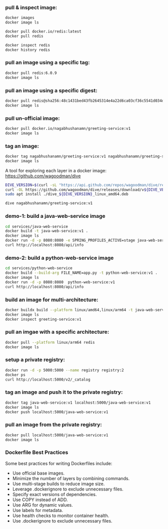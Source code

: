### pull & inspect image:

```bash
docker images
docker image ls

docker pull docker.io/redis:latest
docker pull redis

docker inspect redis
docker history redis
```

### pull an image using a specific tag:

```bash
docker pull redis:6.0.9
docker image ls
```

### pull an image using a specific digest:

```bash
docker pull redis@sha256:48c1431bed43fb2645314e4a22d6ca03cf36c5541d034de6a4f3330e7174915b
docker image ls
```

### pull un-official image:

```bash
docker pull docker.io/nagabhushanamn/greeting-service:v1
docker image ls
```

### tag an image:

```bash
docker tag nagabhushanamn/greeting-service:v1 nagabhushanamn/greeting-service:tng
docker image ls
```

A tool for exploring each layer in a docker image:
https://github.com/wagoodman/dive

```bash
DIVE_VERSION=$(curl -sL "https://api.github.com/repos/wagoodman/dive/releases/latest" | grep '"tag_name":' | sed -E 's/.*"v([^"]+)".*/\1/')
curl -OL https://github.com/wagoodman/dive/releases/download/v${DIVE_VERSION}/dive_${DIVE_VERSION}_linux_amd64.deb
sudo apt install ./dive_${DIVE_VERSION}_linux_amd64.deb
```

```bash
dive nagabhushanamn/greeting-service:v1
```

### demo-1: build a java-web-service image

```bash
cd services/java-web-service
docker build -t java-web-service:v1 .
docker image ls
docker run -d -p 8080:8080 -e SPRING_PROFILES_ACTIVE=stage java-web-service:v1
curl http://localhost:8080/api/info
```

### demo-2: build a python-web-service image

```bash
cd services/python-web-service
docker build --build-arg FILE_NAME=app.py -t python-web-service:v1 .
docker image ls
docker run -d -p 8080:8080  python-web-service:v1
curl http://localhost:8080/api/info
```

### build an image for multi-architecture:

```bash
docker buildx build --platform linux/amd64,linux/arm64 -t java-web-service:v1 .
docker image ls
docker inspect greeting-service:v1
```

### pull an imgae with a specific architecture:

```bash
docker pull --platform linux/arm64 redis
docker image ls
```

### setup a private registry:

```bash
docker run -d -p 5000:5000 --name registry registry:2
docker ps
curl http://localhost:5000/v2/_catalog
```

### tag an image and push it to the private registry:

```bash
docker tag java-web-service:v1 localhost:5000/java-web-service:v1
docker image ls
docker push localhost:5000/java-web-service:v1
```

### pull an image from the private registry:

```bash
docker pull localhost:5000/java-web-service:v1
docker image ls
```

### Dockerfile Best Practices

Some best practices for writing Dockerfiles include:

- Use official base images.
- Minimize the number of layers by combining commands.
- Use multi-stage builds to reduce image size.
- Leverage .dockerignore to exclude unnecessary files.
- Specify exact versions of dependencies.
- Use COPY instead of ADD.
- Use ARG for dynamic values.
- Use labels for metadata.
- Use health checks to monitor container health.
- Use .dockerignore to exclude unnecessary files.
